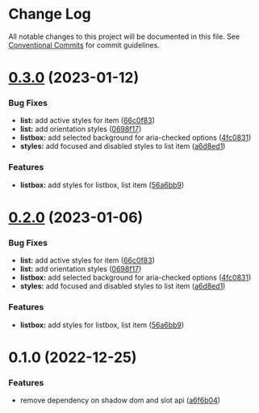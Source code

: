 # Change Log

All notable changes to this project will be documented in this file.
See [Conventional Commits](https://conventionalcommits.org) for commit guidelines.

# [0.3.0](https://github.com/PavelPleshko/yeti-design/compare/@yeti-design/styles@0.1.0...@yeti-design/styles@0.3.0) (2023-01-12)

### Bug Fixes

-   **list:** add active styles for item ([66c0f83](https://github.com/PavelPleshko/yeti-design/commit/66c0f83709028f235290d14750779c60acafd8c3))
-   **list:** add orientation styles ([0698f17](https://github.com/PavelPleshko/yeti-design/commit/0698f171e7118411cbd931eccb2342f8dd0e84d3))
-   **listbox:** add selected background for aria-checked options ([4fc0831](https://github.com/PavelPleshko/yeti-design/commit/4fc0831be8a47c53af21acd4b050466ed1da205d))
-   **styles:** add focused and disabled styles to list item ([a6d8ed1](https://github.com/PavelPleshko/yeti-design/commit/a6d8ed1261629e23f2d49efc8290dd60a4f6425a))

### Features

-   **listbox:** add styles for listbox, list item ([56a6bb9](https://github.com/PavelPleshko/yeti-design/commit/56a6bb9e3210cee3df18a8e3373743dd79f601b5))

# [0.2.0](https://personal/PavelPleshko/yeti-design/compare/@yeti-design/styles@0.1.0...@yeti-design/styles@0.2.0) (2023-01-06)

### Bug Fixes

-   **list:** add active styles for item ([66c0f83](https://personal/PavelPleshko/yeti-design/commits/66c0f83709028f235290d14750779c60acafd8c3))
-   **list:** add orientation styles ([0698f17](https://personal/PavelPleshko/yeti-design/commits/0698f171e7118411cbd931eccb2342f8dd0e84d3))
-   **listbox:** add selected background for aria-checked options ([4fc0831](https://personal/PavelPleshko/yeti-design/commits/4fc0831be8a47c53af21acd4b050466ed1da205d))
-   **styles:** add focused and disabled styles to list item ([a6d8ed1](https://personal/PavelPleshko/yeti-design/commits/a6d8ed1261629e23f2d49efc8290dd60a4f6425a))

### Features

-   **listbox:** add styles for listbox, list item ([56a6bb9](https://personal/PavelPleshko/yeti-design/commits/56a6bb9e3210cee3df18a8e3373743dd79f601b5))

# 0.1.0 (2022-12-25)

### Features

-   remove dependency on shadow dom and slot api ([a6f6b04](https://personal/PavelPleshko/yeti-design/commits/a6f6b04325103a92fe1a199cc6ceed26d26fadfc))
